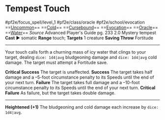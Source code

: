 # Tempest Touch
#pf2e/focus_spell/level_1 #pf2e/class/oracle #pf2e/school/evocation 
==[Uncommon](../../../rules/traits/uncommon.md)== ==[Cold](../../../rules/traits/cold.md)== ==[Cursebound](../../../Traits/Cursebound.md)== ==[Evocation](../../../rules/traits/evocation.md)== ==[Oracle](../../../Traits/Oracle.md)== ==[Water](../../../rules/traits/water.md)==
*Source* Advanced Player's Guide pg. 233 2.0
Mystery tempest
**Cast** ► somatic
**Range** touch; **Targets** 1 creature
**Saving Throw** Fortitude

---
Your touch calls forth a churning mass of icy water that clings to your target, dealing `dice: 1d4|avg` bludgeoning damage and `dice: 1d4|avg` cold damage. The target must attempt a Fortitude save.

**Critical Success** The target is unaffected.
**Success** The target takes half damage and a –5-foot circumstance penalty to its Speeds until the end of your next turn.
**Failure** The target takes full damage and a –10-foot circumstance penalty to its Speeds until the end of your next turn.
**Critical Failure** As failure, but the target takes double damage.

<hr>

**Heightened (+1)** The bludgeoning and cold damage each increase by `dice: 1d4|avg`.